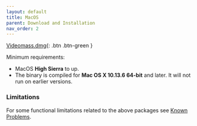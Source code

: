 ```yaml
---
layout: default
title: MacOS
parent: Download and Installation
nav_order: 2
---
```


[Videomass.dmg](https://github.com/jeanslack/Videomass/releases/latest){: .btn .btn-green }   

Minimum requirements:
- MacOS **High Sierra** to up.   
- The binary is compiled for **Mac OS X 10.13.6 64-bit** and later. It will not run on earlier versions.

### Limitations 
For some functional limitations related to the above packages see 
[Known Problems](https://jeanslack.github.io/Videomass/Known%20Problems/).   
